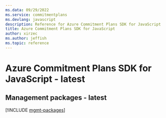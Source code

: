```yaml
---
ms.data: 09/29/2022
ms.service: commitmentplans
ms.devlang: javascript
description: Reference for Azure Commitment Plans SDK for JavaScript
title: Azure Commitment Plans SDK for JavaScript
author: xirzec
ms.author: jeffish
ms.topic: reference
---
```

# Azure Commitment Plans SDK for JavaScript - latest

## Management packages - latest
[!INCLUDE [mgmt-packages](commitment-plans-mgmt-index.md)]
